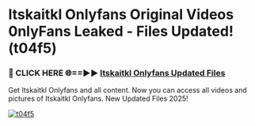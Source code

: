 # Itskaitkl Onlyfans Original Videos 0nlyFans Leaked - Files Updated! (t04f5)

<h3>🔴 CLICK HERE 🌐==►► <a href="https://tinyurl.com/brd5kh86" rel="nofollow">Itskaitkl Onlyfans Updated Files</a></h3>

Get Itskaitkl Onlyfans and all content. Now you can access all videos and pictures of Itskaitkl Onlyfans. New Updated Files 2025!

[![t04f5](https://i.imgur.com/K7sEzmb.gif)](https://tinyurl.com/brd5kh86)
